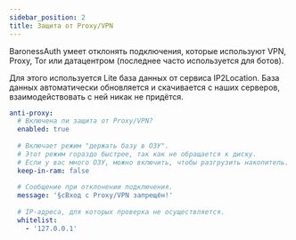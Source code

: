 ```yaml
---
sidebar_position: 2
title: Защита от Proxy/VPN
---
```


BaronessAuth умеет отклонять подключения, которые используют VPN, Proxy, Tor или датацентром (последнее часто используется для ботов).

Для этого используется Lite база данных от сервиса IP2Location. 
База данных автоматически обновляется и скачивается с наших серверов, взаимодействовать с ней никак не придётся.

```yaml title="security/connections.yml"
anti-proxy:
  # Включена ли защита от Proxy/VPN?
  enabled: true
  
  # Включает режим "держать базу в ОЗУ".
  # Этот режим гораздо быстрее, так как не обращается к диску.
  # Если у вас много ОЗУ, можно включить, чтобы разгрузить накопитель.
  keep-in-ram: false
  
  # Сообщение при отклонении подключения.
  message: '§cВход с Proxy/VPN запрещён!'
  
  # IP-адреса, для которых проверка не осуществляется.
  whitelist:
    - '127.0.0.1'
```


